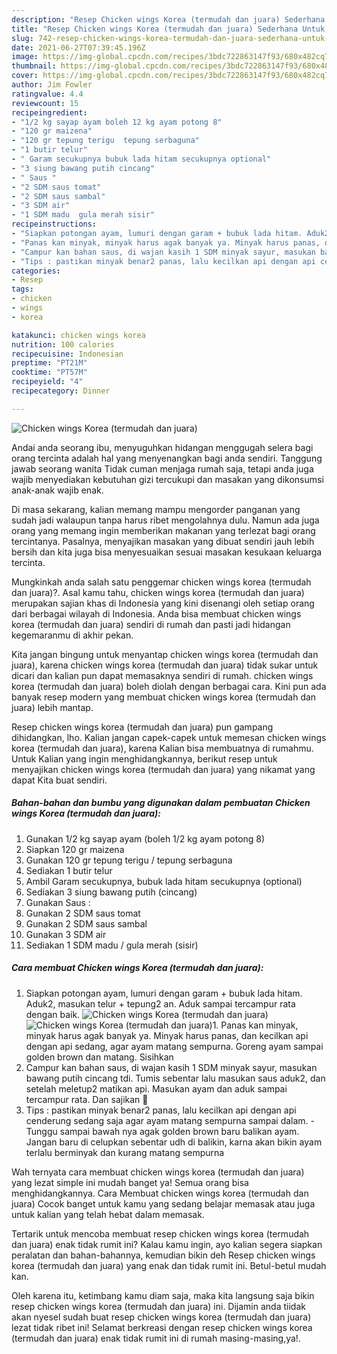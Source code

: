 ```yaml
---
description: "Resep Chicken wings Korea (termudah dan juara) Sederhana Untuk Jualan"
title: "Resep Chicken wings Korea (termudah dan juara) Sederhana Untuk Jualan"
slug: 742-resep-chicken-wings-korea-termudah-dan-juara-sederhana-untuk-jualan
date: 2021-06-27T07:39:45.196Z
image: https://img-global.cpcdn.com/recipes/3bdc722863147f93/680x482cq70/chicken-wings-korea-termudah-dan-juara-foto-resep-utama.jpg
thumbnail: https://img-global.cpcdn.com/recipes/3bdc722863147f93/680x482cq70/chicken-wings-korea-termudah-dan-juara-foto-resep-utama.jpg
cover: https://img-global.cpcdn.com/recipes/3bdc722863147f93/680x482cq70/chicken-wings-korea-termudah-dan-juara-foto-resep-utama.jpg
author: Jim Fowler
ratingvalue: 4.4
reviewcount: 15
recipeingredient:
- "1/2 kg sayap ayam boleh 12 kg ayam potong 8"
- "120 gr maizena"
- "120 gr tepung terigu  tepung serbaguna"
- "1 butir telur"
- " Garam secukupnya bubuk lada hitam secukupnya optional"
- "3 siung bawang putih cincang"
- " Saus "
- "2 SDM saus tomat"
- "2 SDM saus sambal"
- "3 SDM air"
- "1 SDM madu  gula merah sisir"
recipeinstructions:
- "Siapkan potongan ayam, lumuri dengan garam + bubuk lada hitam. Aduk2, masukan telur + tepung2 an. Aduk sampai tercampur rata dengan baik."
- "Panas kan minyak, minyak harus agak banyak ya. Minyak harus panas, dan kecilkan api dengan api sedang, agar ayam matang sempurna. Goreng ayam sampai golden brown dan matang. Sisihkan"
- "Campur kan bahan saus, di wajan kasih 1 SDM minyak sayur, masukan bawang putih cincang tdi. Tumis sebentar lalu masukan saus aduk2, dan setelah meletup2 matikan api. Masukan ayam dan aduk sampai tercampur rata. Dan sajikan 🥰"
- "Tips : pastikan minyak benar2 panas, lalu kecilkan api dengan api cenderung sedang saja agar ayam matang sempurna sampai dalam.  Tunggu sampai bawah nya agak golden brown baru balikan ayam. Jangan baru di celupkan sebentar udh di balikin, karna akan bikin ayam terlalu berminyak dan kurang matang sempurna"
categories:
- Resep
tags:
- chicken
- wings
- korea

katakunci: chicken wings korea 
nutrition: 100 calories
recipecuisine: Indonesian
preptime: "PT21M"
cooktime: "PT57M"
recipeyield: "4"
recipecategory: Dinner

---
```



![Chicken wings Korea (termudah dan juara)](https://img-global.cpcdn.com/recipes/3bdc722863147f93/680x482cq70/chicken-wings-korea-termudah-dan-juara-foto-resep-utama.jpg)

Andai anda seorang ibu, menyuguhkan hidangan menggugah selera bagi orang tercinta adalah hal yang menyenangkan bagi anda sendiri. Tanggung jawab seorang  wanita Tidak cuman menjaga rumah saja, tetapi anda juga wajib menyediakan kebutuhan gizi tercukupi dan masakan yang dikonsumsi anak-anak wajib enak.

Di masa  sekarang, kalian memang mampu mengorder panganan yang sudah jadi walaupun tanpa harus ribet mengolahnya dulu. Namun ada juga orang yang memang ingin memberikan makanan yang terlezat bagi orang tercintanya. Pasalnya, menyajikan masakan yang dibuat sendiri jauh lebih bersih dan kita juga bisa menyesuaikan sesuai masakan kesukaan keluarga tercinta. 



Mungkinkah anda salah satu penggemar chicken wings korea (termudah dan juara)?. Asal kamu tahu, chicken wings korea (termudah dan juara) merupakan sajian khas di Indonesia yang kini disenangi oleh setiap orang dari berbagai wilayah di Indonesia. Anda bisa membuat chicken wings korea (termudah dan juara) sendiri di rumah dan pasti jadi hidangan kegemaranmu di akhir pekan.

Kita jangan bingung untuk menyantap chicken wings korea (termudah dan juara), karena chicken wings korea (termudah dan juara) tidak sukar untuk dicari dan kalian pun dapat memasaknya sendiri di rumah. chicken wings korea (termudah dan juara) boleh diolah dengan berbagai cara. Kini pun ada banyak resep modern yang membuat chicken wings korea (termudah dan juara) lebih mantap.

Resep chicken wings korea (termudah dan juara) pun gampang dihidangkan, lho. Kalian jangan capek-capek untuk memesan chicken wings korea (termudah dan juara), karena Kalian bisa membuatnya di rumahmu. Untuk Kalian yang ingin menghidangkannya, berikut resep untuk menyajikan chicken wings korea (termudah dan juara) yang nikamat yang dapat Kita buat sendiri.

<!--inarticleads1-->

##### Bahan-bahan dan bumbu yang digunakan dalam pembuatan Chicken wings Korea (termudah dan juara):

1. Gunakan 1/2 kg sayap ayam (boleh 1/2 kg ayam potong 8)
1. Siapkan 120 gr maizena
1. Gunakan 120 gr tepung terigu / tepung serbaguna
1. Sediakan 1 butir telur
1. Ambil  Garam secukupnya, bubuk lada hitam secukupnya (optional)
1. Sediakan 3 siung bawang putih (cincang)
1. Gunakan  Saus :
1. Gunakan 2 SDM saus tomat
1. Gunakan 2 SDM saus sambal
1. Gunakan 3 SDM air
1. Sediakan 1 SDM madu / gula merah (sisir)




<!--inarticleads2-->

##### Cara membuat Chicken wings Korea (termudah dan juara):

1. Siapkan potongan ayam, lumuri dengan garam + bubuk lada hitam. Aduk2, masukan telur + tepung2 an. Aduk sampai tercampur rata dengan baik.
<img src="https://img-global.cpcdn.com/steps/7a639b8422bfb6fa/160x128cq70/chicken-wings-korea-termudah-dan-juara-langkah-memasak-1-foto.jpg" alt="Chicken wings Korea (termudah dan juara)"><img src="https://img-global.cpcdn.com/steps/78e09a62f059aa2b/160x128cq70/chicken-wings-korea-termudah-dan-juara-langkah-memasak-1-foto.jpg" alt="Chicken wings Korea (termudah dan juara)">1. Panas kan minyak, minyak harus agak banyak ya. Minyak harus panas, dan kecilkan api dengan api sedang, agar ayam matang sempurna. Goreng ayam sampai golden brown dan matang. Sisihkan
1. Campur kan bahan saus, di wajan kasih 1 SDM minyak sayur, masukan bawang putih cincang tdi. Tumis sebentar lalu masukan saus aduk2, dan setelah meletup2 matikan api. Masukan ayam dan aduk sampai tercampur rata. Dan sajikan 🥰
1. Tips : pastikan minyak benar2 panas, lalu kecilkan api dengan api cenderung sedang saja agar ayam matang sempurna sampai dalam.  - Tunggu sampai bawah nya agak golden brown baru balikan ayam. Jangan baru di celupkan sebentar udh di balikin, karna akan bikin ayam terlalu berminyak dan kurang matang sempurna




Wah ternyata cara membuat chicken wings korea (termudah dan juara) yang lezat simple ini mudah banget ya! Semua orang bisa menghidangkannya. Cara Membuat chicken wings korea (termudah dan juara) Cocok banget untuk kamu yang sedang belajar memasak atau juga untuk kalian yang telah hebat dalam memasak.

Tertarik untuk mencoba membuat resep chicken wings korea (termudah dan juara) enak tidak rumit ini? Kalau kamu ingin, ayo kalian segera siapkan peralatan dan bahan-bahannya, kemudian bikin deh Resep chicken wings korea (termudah dan juara) yang enak dan tidak rumit ini. Betul-betul mudah kan. 

Oleh karena itu, ketimbang kamu diam saja, maka kita langsung saja bikin resep chicken wings korea (termudah dan juara) ini. Dijamin anda tiidak akan nyesel sudah buat resep chicken wings korea (termudah dan juara) lezat tidak ribet ini! Selamat berkreasi dengan resep chicken wings korea (termudah dan juara) enak tidak rumit ini di rumah masing-masing,ya!.

